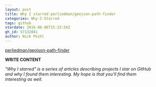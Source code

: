 ```yaml
---
layout: post
title: Why I starred perliedman/geojson-path-finder
categories: Why-I-Starred
tags: github
stardate: 2016-06-06T15:15:56Z
gh_id: 57132041
author: Nick Peihl
---
```


[perliedman/geojson-path-finder](https://github.com/perliedman/geojson-path-finder)

**WRITE CONTENT**

*"Why I starred" is a series of articles describing projects I star on GitHub and why I found them interesting. My hope is that you'll find them interesting as well.*

